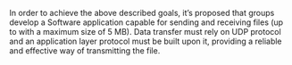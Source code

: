 In order to achieve the above described goals, it’s proposed that groups develop a Software application capable for
sending and receiving files (up to with a maximum size of 5 MB). Data transfer must rely on UDP protocol and an
application layer protocol must be built upon it, providing a reliable and effective way of transmitting the file.